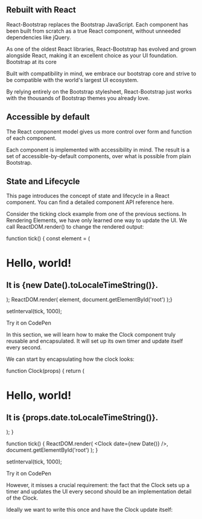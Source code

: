 ## Rebuilt with React

React-Bootstrap replaces the Bootstrap JavaScript. Each component has been built from scratch as a true React component, without unneeded dependencies like jQuery.

As one of the oldest React libraries, React-Bootstrap has evolved and grown alongside React, making it an excellent choice as your UI foundation.
Bootstrap at its core

Built with compatibility in mind, we embrace our bootstrap core and strive to be compatible with the world's largest UI ecosystem.

By relying entirely on the Bootstrap stylesheet, React-Bootstrap just works with the thousands of Bootstrap themes you already love.

## Accessible by default

The React component model gives us more control over form and function of each component.

Each component is implemented with accessibility in mind. The result is a set of accessible-by-default components, over what is possible from plain Bootstrap.



## State and Lifecycle

This page introduces the concept of state and lifecycle in a React component. You can find a detailed component API reference here.

Consider the ticking clock example from one of the previous sections. In Rendering Elements, we have only learned one way to update the UI. We call ReactDOM.render() to change the rendered output:

function tick() {
  const element = (
    <div>
      <h1>Hello, world!</h1>
      <h2>It is {new Date().toLocaleTimeString()}.</h2>
    </div>
  );
  ReactDOM.render(    element,    document.getElementById('root')  );}

setInterval(tick, 1000);

Try it on CodePen

In this section, we will learn how to make the Clock component truly reusable and encapsulated. It will set up its own timer and update itself every second.

We can start by encapsulating how the clock looks:

function Clock(props) {
  return (
    <div>      <h1>Hello, world!</h1>      <h2>It is {props.date.toLocaleTimeString()}.</h2>    </div>  );
}

function tick() {
  ReactDOM.render(
    <Clock date={new Date()} />,    document.getElementById('root')
  );
}

setInterval(tick, 1000);

Try it on CodePen

However, it misses a crucial requirement: the fact that the Clock sets up a timer and updates the UI every second should be an implementation detail of the Clock.

Ideally we want to write this once and have the Clock update itself:

